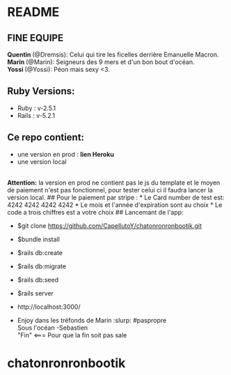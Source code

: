 # README
## FINE EQUIPE
 <strong> Quentin </strong>(@Dremsis): Celui qui tire les ficelles derrière Emanuelle Macron.</br>
 <strong> Marin </strong>(@Marin): Seigneurs des 9 mers et d'un bon bout d'océan.</br>
 <strong> Yossi </strong>(@Yossi): Péon mais sexy <3.</br>
## Ruby Versions:

* Ruby : v-2.5.1
* Rails : v-5.2.1
## Ce repo contient:
* une version en prod : <strong>lien Heroku</strong>
* une version local
</br>
<strong>Attention:</strong> la version en prod ne contient pas le js du template et le moyen de paiement n'est pas fonctionnel, pour tester celui ci il faudra lancer la version local.
## Pour le paiement par stripe :
* Le Card number de test est: 4242 4242 4242 4242
* Le mois et l'année d'expiration sont au choix
* Le code a trois chiffres est a votre choix
## Lancemant de l'app:

* $git clone https://github.com/CapellutoY/chatonronronbootik.git

* $bundle install

* $rails db:create

* $rails db:migrate

* $rails db:seed

* $rails server

*  http://localhost:3000/

* Enjoy dans les tréfonds de Marin :slurp: #paspropre</br>
Sous l'océan -Sebastien</br>
"Fin" <=== Pour que la fin soit pas sale</br>
# chatonronronbootik
